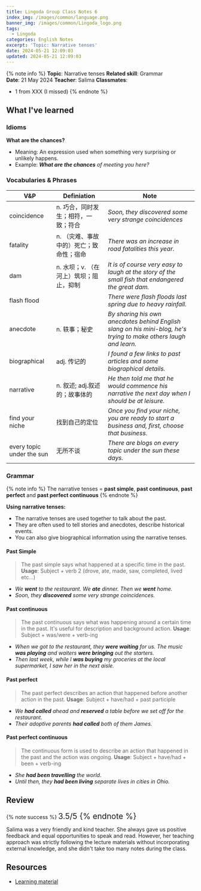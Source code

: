 ```yaml
---
title: Lingoda Group Class Notes 6
index_img: /images/common/language.png
banner_img: /images/common/Lingoda_logo.png
tags:
  - Lingoda
categories: English Notes
excerpt: 'Topic: Narrative tenses'
date: 2024-05-21 12:09:03
updated: 2024-05-21 12:09:03
---
```


{% note info %}
**Topic**: Narrative tenses
**Related skill**: Grammar  
**Date**: 21 May 2024
**Teacher**: Salima 
**Classmates**:  
   - 1 from XXX (I missed)
{% endnote %}

## What I've learned

### Idioms

**What are the chances?**
- Meaning: An expression used when something very surprising or unlikely happens.
- Example: ***What are the chances** of meeting you here?*

### Vocabularies & Phrases

| V&P                       | Definiation                             | Note                                                                                                              |
| ------------------------- | --------------------------------------- | ----------------------------------------------------------------------------------------------------------------- |
| coincidence               | n. 巧合，同时发生；相符，一致；符合     | *Soon, they discovered some very strange coincidences*                                                            |
| fatality                  | n. （灾难、事故中的）死亡；致命性；宿命 | *There was an increase in road fatalities this year.*                                                             |
| dam                       | n. 水坝；v. （在河上）筑坝；阻止，抑制  | *It is of course very easy to laugh at the story of the small fish that endangered the great dam.*                |
| flash flood               |                                         | *There were flash floods last spring due to heavy rainfall.*                                                      |
| anecdote                  | n. 轶事；秘史                           | *By sharing his own anecdotes behind English slang on his mini-blog, he's trying to make others laugh and learn.* |
| biographical              | adj. 传记的                             | *I found a few links to past articles and some biographical details.*                                             |
| narrative                 | n. 叙述; adj.叙述的；故事体的           | *He then told me that he would commence his narrative the next day when I should be at leisure.*                  |
| find your niche           | 找到自己的定位                          | *Once you find your niche, you are ready to start a business and, first, choose that business.*                   |
| every topic under the sun | 无所不谈                                | *There are blogs on every topic under the sun these days.*                                                        |

### Grammar
{% note info %}
The narrative tenses = **past simple**, **past continuous**, **past perfect** and **past perfect continuous**
{% endnote %}

**Using narrative tenses:**
- The narrative tenses are used together to talk about the past.
- They are often used to tell stories and anecdotes, describe historical events.
- You can also give biographical information using the narrative tenses.

#### Past Simple

> The past simple says what happened at a specific time in the past. 
> **Usage**: Subject + verb 2 (drove, ate, made, saw, completed, lived etc...)

- *We **went** to the restaurant. We **ate** dinner. Then we **went** home.*
- *Soon, they **discovered** some very strange coincidences.*

#### Past continuous

> The past continuous says what was happening around a certain time in the past. It's useful for description and background action.
> **Usage**: Subject + was/were + verb-ing

- *When we got to the restaurant, they **were waiting** for us. The music **was playing** and waiters **were bringing** out the starters.*
- *Then last week, while I **was buying** my groceries at the local supermarket, I saw her in the next aisle.*

#### Past perfect
> The past perfect describes an action that happened before another action in the past.
> **Usage**: Subject + have/had + past participle

- *We **had called** ahead and **reserved** a table before we set off for the restaurant.*
- *Their adoptive parents **had called** both of them James.*

#### Past perfect continuous
> The continuous form is used to describe an action that happened in the past and the action was ongoing. 
> **Usage**: Subject + have/had + been + verb-ing

- *She **had been travelling** the world.*
- *Until then, they **had been living** separate lives in cities in Ohio.*

## Review

{% note success %}
<span style="font-size:1.5em;">
3.5/5
<span>
{% endnote %}

Salima was a very friendly and kind teacher. She always gave us positive feedback and equal opportunities to speak and read. However, her teaching approach was strictly following the lecture materials without incorporating external knowledge, and she didn't take too many notes during the class. 

## Resources
- [Learning material](https://learn.lingoda.com/english/learning-materials/662c59b36e296/download)
